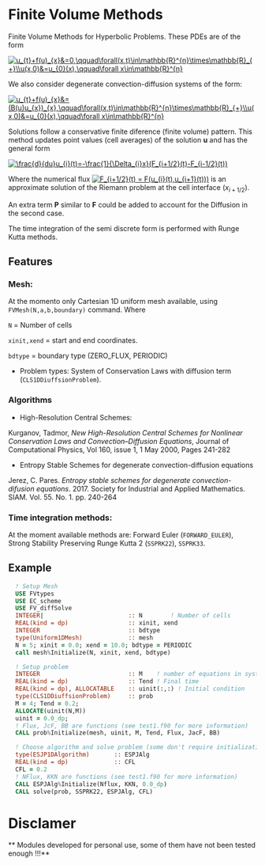 # Finite Volume Methods

Finite Volume Methods for Hyperbolic Problems. These PDEs are of the form

<a href="https://www.codecogs.com/eqnedit.php?latex=u_{t}&plus;f(u)_{x}&=0,\qquad\forall(x,t)\in\mathbb{R}^{n}\times\mathbb{R}_{&plus;}\\u(x,0)&=u_{0}(x),\qquad\forall&space;x\in\mathbb{R}^{n}" target="_blank"><img src="https://latex.codecogs.com/gif.latex?u_{t}&plus;f(u)_{x}&=0,\qquad\forall(x,t)\in\mathbb{R}^{n}\times\mathbb{R}_{&plus;}\\u(x,0)&=u_{0}(x),\qquad\forall&space;x\in\mathbb{R}^{n}" title="u_{t}+f(u)_{x}&=0,\qquad\forall(x,t)\in\mathbb{R}^{n}\times\mathbb{R}_{+}\\u(x,0)&=u_{0}(x),\qquad\forall x\in\mathbb{R}^{n}" /></a>

We also consider degenerate convection-diffusion systems of the form:

<a href="https://www.codecogs.com/eqnedit.php?latex=u_{t}&plus;f(u)_{x}&=(B(u)u_{x})_{x},\qquad\forall(x,t)\in\mathbb{R}^{n}\times\mathbb{R}_{&plus;}\\u(x,0)&=u_{0}(x),\qquad\forall&space;x\in\mathbb{R}^{n}" target="_blank"><img src="https://latex.codecogs.com/gif.latex?u_{t}&plus;f(u)_{x}&=(B(u)u_{x})_{x},\qquad\forall(x,t)\in\mathbb{R}^{n}\times\mathbb{R}_{&plus;}\\u(x,0)&=u_{0}(x),\qquad\forall&space;x\in\mathbb{R}^{n}" title="u_{t}+f(u)_{x}&=(B(u)u_{x})_{x},\qquad\forall(x,t)\in\mathbb{R}^{n}\times\mathbb{R}_{+}\\u(x,0)&=u_{0}(x),\qquad\forall x\in\mathbb{R}^{n}" /></a>

Solutions follow a conservative finite diference (finite volume) pattern. This method updates point values (cell averages) of the solution **u** and has the general form

<a href="https://www.codecogs.com/eqnedit.php?latex=\frac{d}{du}u_{i}(t)=-\frac{1}{\Delta_{i}x}(F_{i&plus;1/2}(t)-F_{i-1/2}(t))" target="_blank"><img src="https://latex.codecogs.com/gif.latex?\frac{d}{du}u_{i}(t)=-\frac{1}{\Delta_{i}x}(F_{i&plus;1/2}(t)-F_{i-1/2}(t))" title="\frac{d}{du}u_{i}(t)=-\frac{1}{\Delta_{i}x}(F_{i+1/2}(t)-F_{i-1/2}(t))" /></a>

Where the numerical flux <a href="https://www.codecogs.com/eqnedit.php?latex=F_{i&plus;1/2}(t)&space;=&space;F(u_{i}(t),u_{i&plus;1}(t)))" target="_blank"><img src="https://latex.codecogs.com/gif.latex?F_{i&plus;1/2}(t)&space;=&space;F(u_{i}(t),u_{i&plus;1}(t)))" title="F_{i+1/2}(t) = F(u_{i}(t),u_{i+1}(t)))" /></a> is an approximate solution of the Riemann problem at the cell interface ($x_{i+1/2}$). 

An extra term **P** similar to **F** could be added to account for the Diffusion in the second case.

The time integration of the semi discrete form is performed with Runge Kutta methods.

## Features
### Mesh: 
At the momento only Cartesian 1D uniform mesh available, using `FVMesh(N,a,b,boundary)` command. Where

`N` = Number of cells

`xinit,xend` = start and end coordinates.

`bdtype` = boundary type (ZERO_FLUX, PERIODIC)

* Problem types: System of Conservation Laws with diffusion term (`CLS1DDiuffsionProblem`).

### Algorithms

* High-Resolution Central Schemes:

Kurganov, Tadmor, *New High-Resolution Central Schemes for Nonlinear Conservation Laws and Convection–Diffusion Equations*, Journal of Computational Physics, Vol 160, issue 1, 1 May 2000, Pages 241-282

* Entropy Stable Schemes for degenerate convection-diffusion equations

Jerez, C. Pares. *Entropy stable schemes for degenerate convection-difusion equations*. 2017. Society for Industrial and Applied Mathematics. SIAM. Vol. 55. No. 1. pp. 240-264

### Time integration methods:

At the moment available methods are: Forward Euler (`FORWARD_EULER`), Strong Stability Preserving Runge Kutta 2 (`SSPRK22`), `SSPRK33`.

## Example


```fortran
  ! Setup Mesh
  USE FVtypes
  USE EC_scheme
  USE FV_diffSolve
  INTEGER|                        :: N        ! Number of cells
  REAL(kind = dp)                 :: xinit, xend 
  INTEGER                         :: bdtype
  type(Uniform1DMesh)             :: mesh
  N = 5; xinit = 0.0; xend = 10.0; bdtype = PERIODIC
  call mesh%Initialize(N, xinit, xend, bdtype)

  ! Setup problem
  INTEGER                         :: M    ! number of equations in system
  REAL(kind = dp)                 :: Tend ! Final time
  REAL(kind = dp), ALLOCATABLE    :: uinit(:,:) ! Initial condition
  type(CLS1DDiuffsionProblem)     :: prob
  M = 4; Tend = 0.2;
  ALLOCATE(uinit(N,M))
  uinit = 0.0_dp;
  ! Flux, JcF, BB are functions (see test1.f90 for more information)
  CALL prob%Initialize(mesh, uinit, M, Tend, Flux, JacF, BB)

  ! Choose algorithm and solve problem (some don't require initialization)
  type(ESJP1DAlgorithm)       :: ESPJAlg
  REAL(kind = dp)             :: CFL
  CFL = 0.2
  ! NFlux, KKN are functions (see test1.f90 for more information)
  CALL ESPJAlg%Initialize(Nflux, KKN, 0.0_dp)  
  CALL solve(prob, SSPRK22, ESPJAlg, CFL)
```

# Disclamer
** Modules developed for personal use, some of them have not been tested enough !!!**
